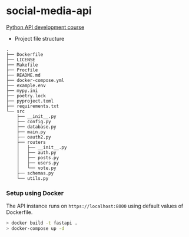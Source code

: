 # social-media-api
[Python API development course](https://www.youtube.com/watch?v=0sOvCWFmrtA)

- Project file structure
```
.
├── Dockerfile
├── LICENSE
├── Makefile
├── Procfile
├── README.md
├── docker-compose.yml
├── example.env
├── mypy.ini
├── poetry.lock
├── pyproject.toml
├── requirements.txt
└── src
    ├── __init__.py
    ├── config.py
    ├── database.py
    ├── main.py
    ├── oauth2.py
    ├── routers
    │   ├── __init__.py
    │   ├── auth.py
    │   ├── posts.py
    │   ├── users.py
    │   └── vote.py
    ├── schemas.py
    └── utils.py
```

### Setup using Docker
The API instance runs on `https://localhost:8000` using default values of Dockerfile.
```bash
> docker build -t fastapi .
> docker-compose up -d
```
